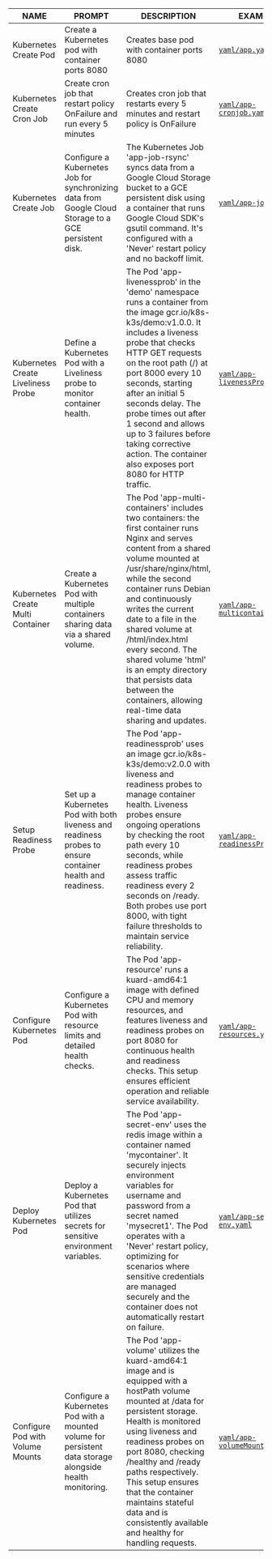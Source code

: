 | NAME                               | PROMPT                                                                                                    | DESCRIPTION                                                                                                                                                                                                                                                                                                                                                                                                                                              | EXAMPLE                        |
|------------------------------------|-----------------------------------------------------------------------------------------------------------|----------------------------------------------------------------------------------------------------------------------------------------------------------------------------------------------------------------------------------------------------------------------------------------------------------------------------------------------------------------------------------------------------------------------------------------------------------|--------------------------------|
| Kubernetes Create Pod              | Create a Kubernetes pod with container ports 8080                                                         | Creates base pod with container ports 8080                                                                                                                                                                                                                                                                                                                                                                                                               | [`yaml/app.yaml`](yaml/app.yaml)                |
| Kubernetes Create Cron Job         | Create cron job that restart policy OnFailure and run every 5 minutes                                     | Creates cron job that restarts every 5 minutes and restart policy is OnFailure                                                                                                                                                                                                                                                                                                                                                                           | [`yaml/app-cronjob.yaml`](yaml/app-cronjob.yaml)    |
| Kubernetes Create Job              | Configure a Kubernetes Job for synchronizing data from Google Cloud Storage to a GCE persistent disk.     | The Kubernetes Job 'app-job-rsync' syncs data from a Google Cloud Storage bucket to a GCE persistent disk using a container that runs Google Cloud SDK's gsutil command. It's configured with a 'Never' restart policy and no backoff limit.                                                                                                                                                                                                             | [`yaml/app-job.yaml`](yaml/app-job.yaml)            |
| Kubernetes Create Liveliness Probe | Define a Kubernetes Pod with a Liveliness probe to monitor container health.                              | The Pod 'app-livenessprob' in the 'demo' namespace runs a container from the image gcr.io/k8s-k3s/demo:v1.0.0. It includes a liveness probe that checks HTTP GET requests on the root path (/) at port 8000 every 10 seconds, starting after an initial 5 seconds delay. The probe times out after 1 second and allows up to 3 failures before taking corrective action. The container also exposes port 8080 for HTTP traffic.                          | [`yaml/app-livenessProbe.yaml`](yaml/app-livenessProbe.yaml)  |
| Kubernetes Create Multi Container  | Create a Kubernetes Pod with multiple containers sharing data via a shared volume.                        | The Pod 'app-multi-containers' includes two containers: the first container runs Nginx and serves content from a shared volume mounted at /usr/share/nginx/html, while the second container runs Debian and continuously writes the current date to a file in the shared volume at /html/index.html every second. The shared volume 'html' is an empty directory that persists data between the containers, allowing real-time data sharing and updates. | [`yaml/app-multicontainer.yaml`](yaml/app-multicontainer.yaml) |
| Setup Readiness Probe              | Set up a Kubernetes Pod with both liveness and readiness probes to ensure container health and readiness. | The Pod 'app-readinessprob' uses an image gcr.io/k8s-k3s/demo:v2.0.0 with liveness and readiness probes to manage container health. Liveness probes ensure ongoing operations by checking the root path every 10 seconds, while readiness probes assess traffic readiness every 2 seconds on /ready. Both probes use port 8000, with tight failure thresholds to maintain service reliability.                                                           | [`yaml/app-readinessProb.yaml`](yaml/app-readinessProbe.yaml)  |
| Configure Kubernetes Pod           | Configure a Kubernetes Pod with resource limits and detailed health checks.                               | The Pod 'app-resource' runs a kuard-amd64:1 image with defined CPU and memory resources, and features liveness and readiness probes on port 8080 for continuous health and readiness checks. This setup ensures efficient operation and reliable service availability.                                                                                                                                                                                   | [`yaml/app-resources.yaml`](yaml/app-resources.yaml)      |
| Deploy Kubernetes Pod              | Deploy a Kubernetes Pod that utilizes secrets for sensitive environment variables.                        | The Pod 'app-secret-env' uses the redis image within a container named 'mycontainer'. It securely injects environment variables for username and password from a secret named 'mysecret1'. The Pod operates with a 'Never' restart policy, optimizing for scenarios where sensitive credentials are managed securely and the container does not automatically restart on failure.                                                                        | [`yaml/app-secret-env.yaml`](yaml/app-secret-env.yaml)     |
| Configure Pod with Volume Mounts   | Configure a Kubernetes Pod with a mounted volume for persistent data storage alongside health monitoring. | The Pod 'app-volume' utilizes the kuard-amd64:1 image and is equipped with a hostPath volume mounted at /data for persistent storage. Health is monitored using liveness and readiness probes on port 8080, checking /healthy and /ready paths respectively. This setup ensures that the container maintains stateful data and is consistently available and healthy for handling requests.                                                              | [`yaml/app-volumeMounts.yaml`](yaml/app-volumeMounts.yaml)   |